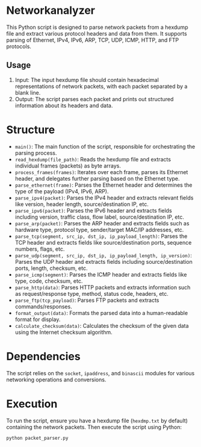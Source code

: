 # Networkanalyzer

This Python script is designed to parse network packets from a hexdump file and extract various protocol headers and data from them. It supports parsing of Ethernet, IPv4, IPv6, ARP, TCP, UDP, ICMP, HTTP, and FTP protocols.

## Usage

1. Input: The input hexdump file should contain hexadecimal representations of network packets, with each packet separated by a blank line.
2. Output: The script parses each packet and prints out structured information about its headers and data.

# Structure

- `main()`: The main function of the script, responsible for orchestrating the parsing process.
- `read_hexdump(file_path)`: Reads the hexdump file and extracts individual frames (packets) as byte arrays.
- `process_frames(frames)`: Iterates over each frame, parses its Ethernet header, and delegates further parsing based on the Ethernet type.
- `parse_ethernet(frame)`: Parses the Ethernet header and determines the type of the payload (IPv4, IPv6, ARP).
- `parse_ipv4(packet)`: Parses the IPv4 header and extracts relevant fields like version, header length, source/destination IP, etc.
- `parse_ipv6(packet)`: Parses the IPv6 header and extracts fields including version, traffic class, flow label, source/destination IP, etc.
- `parse_arp(packet)`: Parses the ARP header and extracts fields such as hardware type, protocol type, sender/target MAC/IP addresses, etc.
- `parse_tcp(segment, src_ip, dst_ip, ip_payload_length)`: Parses the TCP header and extracts fields like source/destination ports, sequence numbers, flags, etc.
- `parse_udp(segment, src_ip, dst_ip, ip_payload_length, ip_version)`: Parses the UDP header and extracts fields including source/destination ports, length, checksum, etc.
- `parse_icmp(segment)`: Parses the ICMP header and extracts fields like type, code, checksum, etc.
- `parse_http(data)`: Parses HTTP packets and extracts information such as request/response type, method, status code, headers, etc.
- `parse_ftp(tcp_payload)`: Parses FTP packets and extracts commands/responses.
- `format_output(data)`: Formats the parsed data into a human-readable format for display.
- `calculate_checksum(data)`: Calculates the checksum of the given data using the Internet checksum algorithm.

# Dependencies

The script relies on the `socket`, `ipaddress`, and `binascii` modules for various networking operations and conversions.

# Execution

To run the script, ensure you have a hexdump file (`hexdmp.txt` by default) containing the network packets. Then execute the script using Python:

```bash
python packet_parser.py
```
